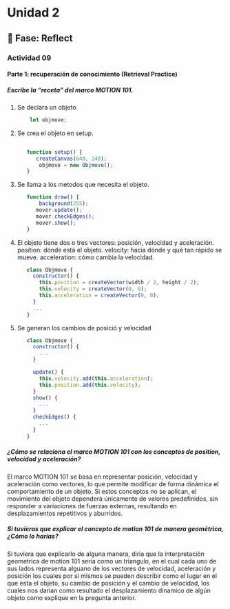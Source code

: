 # Unidad 2


## 🤔 Fase: Reflect

### Actividad 09

#### Parte 1: recuperación de conocimiento (Retrieval Practice)

##### Escribe la “receta” del marco MOTION 101.
1) Se declara un objeto.
   ``` js
       let objmove;
   ```
2) Se crea el objeto en setup.
   ``` js
       
      function setup() {
         createCanvas(640, 240);
          objmove = new Objmove();          
      }   
   ```
3) Se llama a los metodos que necesita el objeto.
   ``` js
      function draw() {
          background(255);
         mover.update();
         mover.checkEdges();
         mover.show();
      }
   ```
4) El objeto tiene dos o tres vectores: posición, velocidad y aceleración.
   position: dónde está el objeto.
   velocity: hacia dónde y qué tan rápido se mueve.
   acceleration: cómo cambia la velocidad.
   ``` js
      class Objmove {
        constructor() {
          this.position = createVector(width / 2, height / 2);
          this.velocity = createVector(0, 0);
          this.acceleration = createVector(0, 0);
        }
        ...
      }
   ```
5) Se generan los cambios de posició y velocidad
   ``` js
      class Objmove {
        constructor() {
          ...
        }

        update() {
          this.velocity.add(this.acceleration);
          this.position.add(this.velocity);
        }
        show() {
          ...
        }
        checkEdges() {
          ...
        }
      }
   ```
##### ¿Cómo se relaciona el marco MOTION 101 con los conceptos de position, velocidad y aceleración?
El marco MOTION 101 se basa en representar posición, velocidad y aceleración como vectores, lo que permite modificar de forma dinámica el comportamiento de un objeto. Si estos conceptos no se aplican, el movimiento del objeto dependerá únicamente de valores predefinidos, sin responder a variaciones de fuerzas externas, resultando en desplazamientos repetitivos y aburridos.

##### Si tuvieras que explicar el concepto de motion 101 de manera geométrica, ¿Cómo lo harías?
Si tuviera que explicarlo de alguna manera, diria que la interpretación geometrica de motion 101 seria como un triangulo, en el cual cada uno de sus lados representa alguano de los vectores de velocidad, aceleración y posición los cuales por si mismos se pueden describir como el lugar en el que esta el objeto, su cambio de posición y el cambio de velocidad, los cuales nos darian como resultado el desplazamiento dinamico de algún objeto como explique en la pregunta anterior.



